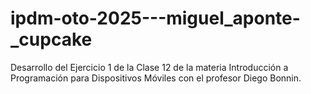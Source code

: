 # ipdm-oto-2025---miguel_aponte-_cupcake
Desarrollo del Ejercicio 1 de la Clase 12 de la materia Introducción a Programación para Dispositivos Móviles con el profesor Diego Bonnin.
